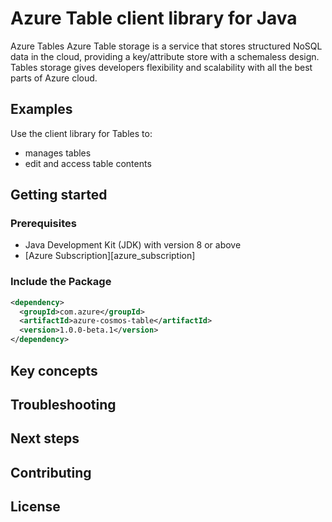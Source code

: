 # Azure Table client library for Java
Azure Tables Azure Table storage is a service that stores structured NoSQL data in the cloud, providing a key/attribute store with a schemaless design.
Tables storage gives developers flexibility and scalability with all the best parts of Azure cloud.

## Examples
Use the client library for Tables to:
- manages tables
- edit and access table contents 

## Getting started

### Prerequisites

- Java Development Kit (JDK) with version 8 or above
- [Azure Subscription][azure_subscription]


### Include the Package

[//]: # ({x-version-update-start;com.azure:cosmos:azure-cosmos-table;current})
```xml
<dependency>
  <groupId>com.azure</groupId>
  <artifactId>azure-cosmos-table</artifactId>
  <version>1.0.0-beta.1</version>
</dependency>
```
[//]: # ({x-version-update-end})

## Key concepts

## Troubleshooting

## Next steps

## Contributing

## License
